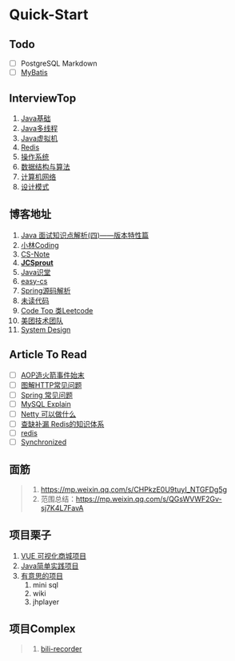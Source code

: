 # Quick-Start

## Todo
- [ ] PostgreSQL Markdown
- [ ] [MyBatis](https://www.javashitang.com/md/mybatis/MyBatis%E7%94%A8%E6%B3%95%E4%B8%80%E8%A7%88.html)

## InterviewTop

1. [Java基础](../_pdf/后端-Java基础.pdf)
2. [Java多线程](../_pdf/后端-Java多线程.pdf)
3. [Java虚拟机](../_pdf/后端-Java虚拟机.pdf)
4. [Redis](../_pdf/后端-Redis.pdf)
5. [操作系统](../_pdf/计算机基础-操作系统.pdf)
6. [数据结构与算法](../_pdf/计算机基础-数据结构与算法.pdf)
7. [计算机网络](../_pdf/计算机基础-计算机网络.pdf)
8. [设计模式](../_pdf/计算机基础-设计模式.pdf)


## 博客地址

1. [Java 面试知识点解析(四)——版本特性篇](https://www.jianshu.com/p/9c50729464b5)
2. [小林Coding](https://xiaolincoding.com/)
3. [CS-Note](https://github.com/CyC2018/CS-Notes)
4. **[JCSprout](https://github.com/crossoverJie/JCSprout/tree/master/docs)**
5. [Java识堂](https://www.javashitang.com/)
6. [easy-cs](https://github.com/allentofight/easy-cs/)
7. [Spring源码解析](https://www.yuque.com/huifer/spring/vhvbs3)
8. [未读代码](https://www.wdbyte.com/java/string-concat.html#_1-%E5%89%8D%E8%A8%80)
9. [Code Top 类Leetcode](https://codetop.cc/home)
10. [美团技术团队](https://tech.meituan.com/)
11. [System Design](https://github.com/donnemartin/system-design-primer)

## Article To Read

- [ ] [AOP造火箭事件始末](https://github.com/allentofight/easy-cs/blob/main/Java/aop%E9%80%A0%E7%81%AB%E7%AE%AD%E4%BA%8B%E4%BB%B6%E5%A7%8B%E6%9C%AB.md)
- [ ] [图解HTTP常见问题](https://mp.weixin.qq.com/s/amOya0M00LwpL5kCS96Y6w)
- [ ] [Spring 常见问题](https://mp.weixin.qq.com/s/wcK2qsZxKDJTLIGqEIyaNg)
- [ ] [MySQL Explain](https://mp.weixin.qq.com/s/s3IvJ7bm03X49timtQ2e9Q)
- [ ] [Netty 可以做什么](https://www.zhihu.com/question/24322387)
- [ ] [查缺补漏 Redis的知识体系](https://juejin.cn/post/6857667542652190728)
- [ ] [redis ](https://www.nowcoder.com/discuss/848513)
- [ ] [Synchronized](https://www.nowcoder.com/discuss/839862)

## 面筋

> 1. https://mp.weixin.qq.com/s/CHPkzE0U9tuyI_NTGFDg5g
> 2. 范围总结：https://mp.weixin.qq.com/s/QGsWVWF2Gv-sj7K4L7FavA



## 项目栗子

1. [VUE 可视化商城项目](https://github.com/wangyuan389/mall-cook)
2. [Java简单实践项目](https://github.com/521xueweihan/HelloGitHub/blob/master/content/57/HelloGitHub57.md#Java-%E9%A1%B9%E7%9B%AE)
3. [有意思的项目](https://myblackboxrecorder.com/my-school-days-project/)
   1. mini sql
   2. wiki 
   3. jhplayer


## 项目Complex

> 1. [bili-recorder](https://github.com/chocotan/bili-recorder)
